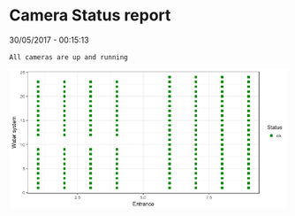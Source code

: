 Camera Status report
================
30/05/2017 - 00:15:13

    All cameras are up and running

![](camreport_files/figure-markdown_github/unnamed-chunk-2-1.png)
